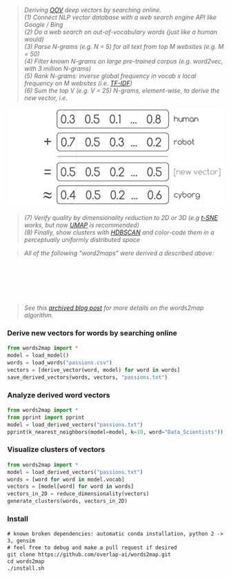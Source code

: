 <p style="text-align: center;"><span style="font-family:georgia,serif"><img alt="" src="https://raw.githubusercontent.com/overlap-ai/words2map/master/visualizations/architecture.png" /></span></p>
 
> *Deriving [OOV](https://medium.com/@shabeelkandi/handling-out-of-vocabulary-words-in-natural-language-processing-based-on-context-4bbba16214d5) deep vectors by searching online.*  
> *(1) Connect NLP vector database with a web search engine API like Google / Bing*  
> *(2) Do a web search on out-of-vocabulary words (just like a human would)*  
> *(3) Parse N-grams (e.g. N = 5) for all text from top M websites (e.g. M = 50)*  
> *(4) Filter known N-grams on large pre-trained corpus (e.g. word2vec, with 3 million N-grams)*  
> *(5) Rank N-grams: inverse global frequency in vocab x local frequency on M websites (i.e. [TF-IDF](https://en.wikipedia.org/wiki/Tf%E2%80%93idf))*  
> *(6) Sum the top V (e.g. V = 25) N-grams, element-wise, to derive the new vector, i.e.*   

<p style="text-align: center;"><span style="font-family:georgia,serif"><img alt="" src="https://raw.githubusercontent.com/legel/words2map/master/visualizations/human_robot_cyborg.png" /></span></p>

> *(7) Verify quality by dimensionality reduction to 2D or 3D (e.g [t-SNE](https://lvdmaaten.github.io/tsne/) works, but now [UMAP](https://github.com/lmcinnes/umap) is recommended)*  
> *(8) Finally, show clusters with [HDBSCAN](https://github.com/scikit-learn-contrib/hdbscan) and color-code them in a perceptually uniformly distributed space*  

> *All of the following "word2maps" were derived a described above:*  
<p style="text-align: center;"><span style="font-family:georgia,serif"><img alt="" src="https://raw.githubusercontent.com/overlap-ai/words2map/master/visualizations/passions.png" /></span></p>
<p style="text-align: center;"><span style="font-family:georgia,serif"><img alt="" src="https://raw.githubusercontent.com/overlap-ai/words2map/master/visualizations/famous.png" /></span></p>
<p style="text-align: center;"><span style="font-family:georgia,serif"><img alt="" src="https://raw.githubusercontent.com/overlap-ai/words2map/master/visualizations/tech.png" /></span></p>

> *See this [archived blog post](http://web.archive.org/web/20160806040004if_/http://blog.yhat.com/posts/words2map.html) for more details on the words2map algorithm.*  

### Derive new vectors for words by searching online

```python
from words2map import *
model = load_model()
words = load_words("passions.csv")
vectors = [derive_vector(word, model) for word in words]
save_derived_vectors(words, vectors, "passions.txt")
```

### Analyze derived word vectors
```python
from words2map import *
from pprint import pprint
model = load_derived_vectors("passions.txt")
pprint(k_nearest_neighbors(model=model, k=10, word="Data_Scientists"))
```

### Visualize clusters of vectors
```python
from words2map import *
model = load_derived_vectors("passions.txt")
words = [word for word in model.vocab]
vectors = [model[word] for word in words]
vectors_in_2D = reduce_dimensionality(vectors)
generate_clusters(words, vectors_in_2D)
```

### Install 

```shell
# known broken dependencies: automatic conda installation, python 2 -> 3, gensim
# feel free to debug and make a pull request if desired
git clone https://github.com/overlap-ai/words2map.git
cd words2map
./install.sh
```


